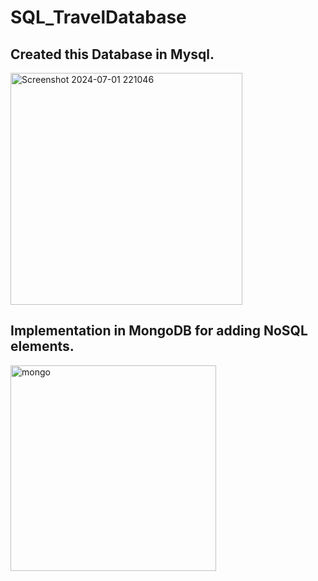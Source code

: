 # SQL_TravelDatabase

## Created this Database in Mysql.

<img width="371" alt="Screenshot 2024-07-01 221046" src="https://github.com/Ameya-Deshmukh26/SQL_TravelDatabase/assets/77532501/39f446d5-bfb0-4257-9a4c-aea7eb5ea36a">


## Implementation in MongoDB for adding NoSQL elements.


<img width="329" alt="mongo" src="https://github.com/Ameya-Deshmukh26/SQL_TravelDatabase/assets/77532501/fb20bb87-a7d5-4ba0-ae5c-d2b08f021a15">
